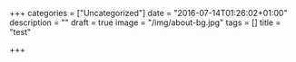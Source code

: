 +++
categories = ["Uncategorized"]
date = "2016-07-14T01:26:02+01:00"
description = ""
draft = true
image = "/img/about-bg.jpg"
tags = []
title = "test"

+++

